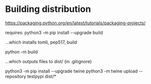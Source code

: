 














# Building distribution
https://packaging.python.org/en/latest/tutorials/packaging-projects/


requires: 
python3 -m pip install --upgrade build

...which installs tomli, pep517, build

python -m build

...which outputs files to dist/ (in .gitignore)

python3 -m pip install --upgrade twine
python3 -m twine upload --repository testpypi dist/*